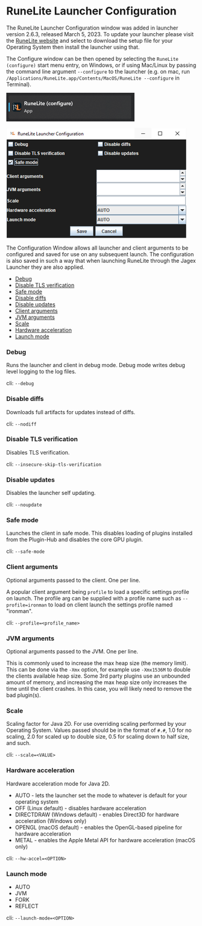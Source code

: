 # RuneLite Launcher Configuration

The RuneLite Launcher Configuration window was added in launcher version 2.6.3, released March 5, 2023.
To update your launcher please visit the [RuneLite website](https://runelite.net/) and select to download the setup file for your Operating System then install the launcher using that.

The Configure window can be then opened by selecting the `RuneLite (configure)` start menu entry, on Windows, or if using Mac/Linux by passing the command line argument `--configure` to the launcher (e.g. on mac, run `/Applications/RuneLite.app/Contents/MacOS/RuneLite --configure` in Terminal).

![](https://raw.githubusercontent.com/runelite/wiki/master/img/RuneLite_Configure_shortcut.png)

![](https://raw.githubusercontent.com/runelite/wiki/master/img/RuneLite_Launcher_Configuration.png)

The Configuration Window allows all launcher and client arguments to be configured and saved for use on any subsequent launch.
The configuration is also saved in such a way that when launching RuneLite through the Jagex Launcher they are also applied.

- [Debug](#Debug)
- [Disable TLS verification](#Disable-TLS-verification)
- [Safe mode](#Safe-mode)
- [Disable diffs](#Disable-diffs)
- [Disable updates](#Disable-updates)
- [Client arguments](#Client-arguments)
- [JVM arguments](#JVM-arguments)
- [Scale](#Scale)
- [Hardware acceleration](#Hardware-acceleration)
- [Launch mode](#Launch-mode)

### Debug
Runs the launcher and client in debug mode. Debug mode writes debug level logging to the log files.

cli: `--debug`

### Disable diffs
Downloads full artifacts for updates instead of diffs.

cli: `--nodiff`

### Disable TLS verification
Disables TLS verification.

cli: `--insecure-skip-tls-verification`

### Disable updates
Disables the launcher self updating.

cli: `--noupdate`

### Safe mode
Launches the client in safe mode.  This disables loading of plugins installed from the Plugin-Hub and disables the core GPU plugin.

cli: `--safe-mode`

### Client arguments
Optional arguments passed to the client. One per line.

A popular client argument being `profile` to load a specific settings profile on launch.
The profile arg can be supplied with a profile name such as `--profile=ironman` to load on client launch the settings profile named "ironman".

cli: `--profile=<profile_name>`
### JVM arguments
Optional arguments passed to the JVM. One per line.

This is commonly used to increase the max heap size (the memory limit). This can be done via the `-Xmx` option, for example use `-Xmx1536M` to double the clients available heap size. Some 3rd party plugins use an unbounded amount of memory, and increasing the max heap size only increases the time until the client crashes. In this case, you will likely need to remove the bad plugin(s).

### Scale
Scaling factor for Java 2D.  For use overriding scaling performed by your Operating System.
Values passed should be in the format of `#.#`, 1.0 for no scaling, 2.0 for scaled up to double size, 0.5 for scaling down to half size, and such.

cli: `--scale=<VALUE>`

### Hardware acceleration
Hardware acceleration mode for Java 2D.

- AUTO - lets the launcher set the mode to whatever is default for your operating system
- OFF (Linux default) - disables hardware acceleration
- DIRECTDRAW (Windows default) - enables Direct3D for hardware acceleration (Windows only)
- OPENGL (macOS default) - enables the OpenGL-based pipeline for hardware acceleration
- METAL - enables the Apple Metal API for hardware acceleration (macOS only)

cli: `--hw-accel=<OPTION>`

### Launch mode

- AUTO
- JVM
- FORK
- REFLECT

cli: `--launch-mode=<OPTION>`

